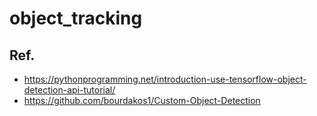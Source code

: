 # object_tracking 
## Ref. 
* https://pythonprogramming.net/introduction-use-tensorflow-object-detection-api-tutorial/
* https://github.com/bourdakos1/Custom-Object-Detection